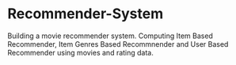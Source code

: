 # Recommender-System
Building a movie recommender system. Computing Item Based Recommender, Item Genres Based Recommnender and User Based Recommender using movies and rating data.
